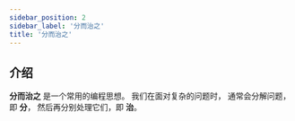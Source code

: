 ```yaml
---
sidebar_position: 2
sidebar_label: '分而治之'
title: '分而治之'
---
```


## 介绍

**分而治之** 是一个常用的编程思想。
我们在面对复杂的问题时，
通常会分解问题，即 **分**，
然后再分别处理它们，即 **治**。